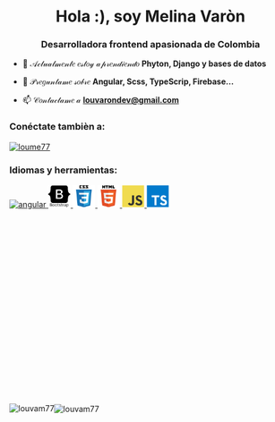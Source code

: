 <h1 align="center">Hola :), soy Melina Varòn</h1>
<h3 align="center">Desarrolladora frontend apasionada de Colombia</h3>

- 🌱 𝒜𝒸𝓉𝓊𝒶𝓁𝓂𝑒𝓃𝓉𝑒 𝑒𝓈𝓉𝑜𝓎 𝒶𝓅𝓇𝑒𝓃𝒹𝒾𝑒𝓃𝒹𝑜 **Phyton, Django y bases de datos**

- 💬 𝒫𝓇𝑒𝑔𝓊𝓃𝓉𝒶𝓂𝑒 𝓈𝑜𝒷𝓇𝑒 **Angular, Scss, TypeScrip, Firebase...**

- 📫 𝒞𝑜𝓃𝓉𝒶𝒸𝓉𝒶𝓂𝑒 𝒶 **louvarondev@gmail.com**

<h3 align="left">Conéctate tambièn a:</h3>
<p align="left">
<a href="https://discord.gg/loume77" target="blank"><img align="center" src="https://raw .githubusercontent.com/rahuldkjain/github-profile-readme-generator/master/src/images/icons/Social/discord.svg" alt="loume77" height="30" width="40" /></a>
</p>

<h3 align="left">Idiomas y herramientas:</h3>
<p align="left"> <a href="https://angular.io" target="_blank" rel="noreferrer"> <img src="https://angular.io/assets/images/logos/angular/angular.svg" alt="angular" width="40" height="40"/> </a> <a href="https://getbootstrap.com" target="_blank" rel="noreferrer "> <img src="https://raw.githubusercontent.com/devicons/devicon/master/icons/bootstrap/bootstrap-plain-wordmark.svg" alt="bootstrap" width="40" height="40" /> </a> <a href="https://www.w3schools.com/css/" target="_blank" rel="noreferrer"> <img src="https://raw.githubusercontent.com/devicons/devicon/master/icons/css3/css3-original-wordmark.svg" alt="css3" width="40" height="40"/> </a> <a href="https: //www.w3.org/html/" target="_blank" rel="noreferrer"> <img src="https://raw.githubusercontent.com/devicons/devicon/master/icons/html5/html5-original-wordmark.svg" alt="html5" width="40" height="40"/> </a> <a href="https://developer.mozilla.org/en-US/docs/Web/JavaScript " target="_blank" rel="noreferrer"> <img src="https://raw.githubusercontent.com/devicons/devicon/master/icons/javascript/javascript-original.svg" alt="javascript" width="40" height="40"/> </a> <a href="https://www.typescriptlang.org/" target="_blank" rel="noreferrer"> <img src="https://raw.githubusercontent.com/devicons/devicon/master/icons/typescript/typescript-original.svg" alt="typescript" width="40" height="40"/> </ a> </p><svg alt="mecanografiado" ancho="40" altura="40"/> </a> </p><svg alt="mecanografiado" ancho="40" altura="40"/> </a> </p>

<p><img align="left" src="https://github-readme-stats.vercel.app/api/top-langs?username=louvam77&show_icons=true&locale=en&layout=compact" alt="louvam77" /> </p>

<p> <img align="center" src="https://github-readme-stats.vercel.app/api?username=louvam77&show_icons=true&locale=en" alt="louvam77" /> </p>
